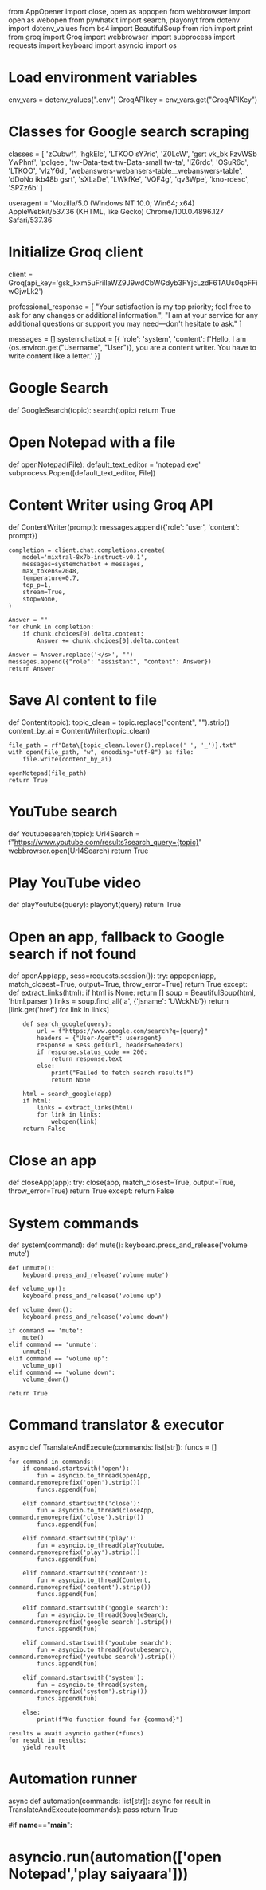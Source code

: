 from AppOpener import close, open as appopen
from webbrowser import open as webopen
from pywhatkit import search, playonyt
from dotenv import dotenv_values
from bs4 import BeautifulSoup
from rich import print
from groq import Groq
import webbrowser
import subprocess
import requests
import keyboard
import asyncio
import os

# Load environment variables
env_vars = dotenv_values(".env")
GroqAPIkey = env_vars.get("GroqAPIKey")

# Classes for Google search scraping
classes = [
    'zCubwf', 'hgkElc', 'LTKOO sY7ric', 'Z0LcW', 'gsrt vk_bk FzvWSb YwPhnf', 'pclqee',
    'tw-Data-text tw-Data-small tw-ta', 'IZ6rdc', 'OSuR6d', 'LTKOO', 'vlzY6d',
    'webanswers-webansers-table__webanswers-table', 'dDoNo ikb48b gsrt', 'sXLaDe',
    'LWkfKe', 'VQF4g', 'qv3Wpe', 'kno-rdesc', 'SPZz6b'
]

useragent = 'Mozilla/5.0 (Windows NT 10.0; Win64; x64) AppleWebkit/537.36 (KHTML, like Gecko) Chrome/100.0.4896.127 Safari/537.36'

# Initialize Groq client
client = Groq(api_key='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')

professional_response = [
    "Your satisfaction is my top priority; feel free to ask for any changes or additional information.",
    "I am at your service for any additional questions or support you may need—don't hesitate to ask."
]

messages = []
systemchatbot = [{
    'role': 'system',
    'content': f'Hello, I am {os.environ.get("Username", "User")}, you are a content writer. You have to write content like a letter.'
}]

# Google Search
def GoogleSearch(topic):
    search(topic)
    return True

# Open Notepad with a file
def openNotepad(File):
    default_text_editor = 'notepad.exe'
    subprocess.Popen([default_text_editor, File])

# Content Writer using Groq API
def ContentWriter(prompt):
    messages.append({'role': 'user', 'content': prompt})

    completion = client.chat.completions.create(
        model='mixtral-8x7b-instruct-v0.1',
        messages=systemchatbot + messages,
        max_tokens=2048,
        temperature=0.7,
        top_p=1,
        stream=True,
        stop=None,
    )

    Answer = ""
    for chunk in completion:
        if chunk.choices[0].delta.content:
            Answer += chunk.choices[0].delta.content

    Answer = Answer.replace('</s>', "")
    messages.append({"role": "assistant", "content": Answer})
    return Answer

# Save AI content to file
def Content(topic):
    topic_clean = topic.replace("content", "").strip()
    content_by_ai = ContentWriter(topic_clean)

    file_path = rf"Data\{topic_clean.lower().replace(' ', '_')}.txt"
    with open(file_path, "w", encoding="utf-8") as file:
        file.write(content_by_ai)

    openNotepad(file_path)
    return True

# YouTube search
def Youtubesearch(topic):
    Url4Search = f"https://www.youtube.com/results?search_query={topic}"
    webbrowser.open(Url4Search)
    return True

# Play YouTube video
def playYoutube(query):
    playonyt(query)
    return True

# Open an app, fallback to Google search if not found
def openApp(app, sess=requests.session()):
    try:
        appopen(app, match_closest=True, output=True, throw_error=True)
        return True
    except:
        def extract_links(html):
            if html is None:
                return []
            soup = BeautifulSoup(html, 'html.parser')
            links = soup.find_all('a', {'jsname': 'UWckNb'})
            return [link.get('href') for link in links]

        def search_google(query):
            url = f"https://www.google.com/search?q={query}"
            headers = {"User-Agent": useragent}
            response = sess.get(url, headers=headers)
            if response.status_code == 200:
                return response.text
            else:
                print("Failed to fetch search results!")
                return None

        html = search_google(app)
        if html:
            links = extract_links(html)
            for link in links:
                webopen(link)
        return False

# Close an app
def closeApp(app):
    try:
        close(app, match_closest=True, output=True, throw_error=True)
        return True
    except:
        return False

# System commands
def system(command):
    def mute():
        keyboard.press_and_release('volume mute')

    def unmute():
        keyboard.press_and_release('volume mute')

    def volume_up():
        keyboard.press_and_release('volume up')

    def volume_down():
        keyboard.press_and_release('volume down')

    if command == 'mute':
        mute()
    elif command == 'unmute':
        unmute()
    elif command == 'volume up':
        volume_up()
    elif command == 'volume down':
        volume_down()

    return True

# Command translator & executor
async def TranslateAndExecute(commands: list[str]):
    funcs = []

    for command in commands:
        if command.startswith('open'):
            fun = asyncio.to_thread(openApp, command.removeprefix('open').strip())
            funcs.append(fun)

        elif command.startswith('close'):
            fun = asyncio.to_thread(closeApp, command.removeprefix('close').strip())
            funcs.append(fun)

        elif command.startswith('play'):
            fun = asyncio.to_thread(playYoutube, command.removeprefix('play').strip())
            funcs.append(fun)

        elif command.startswith('content'):
            fun = asyncio.to_thread(Content, command.removeprefix('content').strip())
            funcs.append(fun)

        elif command.startswith('google search'):
            fun = asyncio.to_thread(GoogleSearch, command.removeprefix('google search').strip())
            funcs.append(fun)

        elif command.startswith('youtube search'):
            fun = asyncio.to_thread(Youtubesearch, command.removeprefix('youtube search').strip())
            funcs.append(fun)

        elif command.startswith('system'):
            fun = asyncio.to_thread(system, command.removeprefix('system').strip())
            funcs.append(fun)

        else:
            print(f"No function found for {command}")

    results = await asyncio.gather(*funcs)
    for result in results:
        yield result

# Automation runner
async def automation(commands: list[str]):
    async for result in TranslateAndExecute(commands):
        pass
    return True


#if __name__=="__main__":
 #   asyncio.run(automation(['open Notepad','play saiyaara']))
